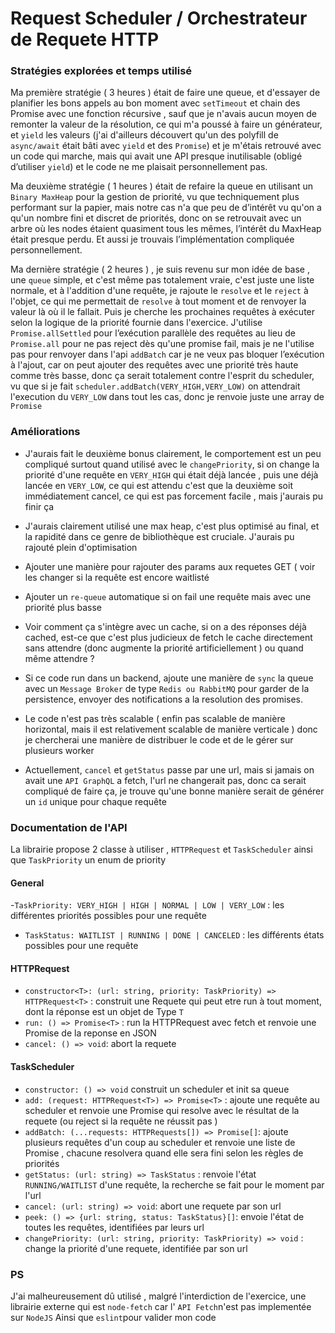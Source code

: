 
# Request Scheduler / Orchestrateur de Requete HTTP


### Stratégies explorées et temps utilisé

Ma première stratégie ( 3 heures ) était de faire une queue, et d'essayer de planifier les bons appels au bon moment avec `setTimeout` et chain des Promise avec une fonction récursive , sauf que je n'avais aucun moyen de remonter la valeur de la résolution, ce qui m'a poussé à faire un générateur, et `yield` les valeurs (j'ai d'ailleurs découvert qu'un des polyfill de `async/await` était bâti avec `yield` et des `Promise`) et je m'étais retrouvé avec un code qui marche, mais qui avait une API presque inutilisable (obligé d’utiliser `yield`) et le code ne me plaisait personnellement pas.

Ma deuxième stratégie ( 1 heures ) était de refaire la queue en utilisant un `Binary MaxHeap` pour la gestion de priorité, vu que techniquement plus performant sur la papier, mais notre cas n'a que peu de d’intérêt vu qu'on a qu'un nombre fini et discret de priorités, donc on se retrouvait avec un arbre où les nodes étaient quasiment tous les mêmes, l’intérêt du MaxHeap était presque perdu. Et aussi je trouvais l’implémentation compliquée personnellement.

Ma dernière stratégie ( 2 heures ) , je suis revenu sur mon idée de base , une `queue` simple, et c'est même pas totalement vraie, c'est juste une liste normale, et à l'addition d'une requête, je rajoute le `resolve` et le `reject` à l'objet, ce qui me permettait de `resolve` à tout moment et de renvoyer la valeur là où il le fallait. Puis je cherche les prochaines requêtes à exécuter selon la logique de la priorité fournie dans l'exercice. J'utilise `Promise.allSettled` pour l’exécution parallèle des requêtes au lieu de `Promise.all` pour ne pas reject dès qu'une promise fail, mais je ne l'utilise pas pour renvoyer dans l'api `addBatch` car je ne veux pas bloquer l’exécution à l'ajout, car on peut ajouter des requêtes avec une priorité très haute comme très basse, donc ça serait totalement contre l'esprit du scheduler, vu que si je fait `scheduler.addBatch(VERY_HIGH,VERY_LOW)` on attendrait l'execution du `VERY_LOW` dans tout les cas, donc je renvoie juste une array de `Promise`

### Améliorations

-   J'aurais fait le deuxième bonus clairement, le comportement est un peu compliqué surtout quand utilisé avec le `changePriority`, si on change la priorité d'une requête en `VERY_HIGH` qui était déjà lancée , puis une déjà lancée en `VERY_LOW`, ce qui est attendu c'est que la deuxième soit immédiatement cancel, ce qui est pas forcement facile , mais j'aurais pu finir ça
    
-   J'aurais clairement utilisé une max heap, c'est plus optimisé au final, et la rapidité dans ce genre de bibliothèque est cruciale. J'aurais pu rajouté plein d'optimisation
    
-   Ajouter une manière pour rajouter des params aux requetes GET ( voir les changer si la requête est encore waitlisté
    
-   Ajouter un `re-queue` automatique si on fail une requête mais avec une priorité plus basse
    
-   Voir comment ça s'intègre avec un cache, si on a des réponses déjà cached, est-ce que c'est plus judicieux de fetch le cache directement sans attendre (donc augmente la priorité artificiellement ) ou quand même attendre ?
    
-   Si ce code run dans un backend, ajoute une manière de `sync` la queue avec un `Message Broker` de type `Redis ou RabbitMQ` pour garder de la persistence, envoyer des notifications a la resolution des promises.
    
-   Le code n'est pas très scalable ( enfin pas scalable de manière horizontal, mais il est relativement scalable de manière verticale ) donc je chercherai une manière de distribuer le code et de le gérer sur plusieurs worker
    
-   Actuellement, `cancel` et `getStatus` passe par une url, mais si jamais on avait une `API GraphQL` a fetch, l'url ne changerait pas, donc ca serait compliqué de faire ça, je trouve qu'une bonne manière serait de générer un `id` unique pour chaque requête
    
### Documentation de l'API
La librairie propose 2 classe à utiliser , `HTTPRequest` et `TaskScheduler` ainsi que `TaskPriority` un enum de priority

#### General
-`TaskPriority: VERY_HIGH | HIGH | NORMAL | LOW | VERY_LOW` : les différentes priorités possibles pour une requête
- `TaskStatus: WAITLIST | RUNNING | DONE | CANCELED` : les différents états possibles pour une requête

#### HTTPRequest
- `constructor<T>: (url: string, priority: TaskPriority) => HTTPRequest<T>` : construit une Requete qui peut etre run à tout moment, dont la réponse est un objet de Type `T` 
- `run: () => Promise<T>` : run la HTTPRequest avec fetch et renvoie une Promise de la reponse en JSON
- `cancel: () => void`: abort la requete

#### TaskScheduler
- `constructor: () => void` construit un scheduler et init sa queue
- `add: (request: HTTPRequest<T>) => Promise<T>` : ajoute une requête au scheduler et renvoie une Promise qui resolve avec le résultat de la requete (ou reject si la requête ne réussit pas )
- `addBatch: (...requests: HTTPRequests[]) => Promise[]`: ajoute plusieurs requêtes d'un coup au scheduler et renvoie une liste de Promise , chacune resolvera quand elle sera fini selon les règles de priorités 
- `getStatus: (url: string) => TaskStatus` : renvoie l'état `RUNNING/WAITLIST` d'une requête, la recherche se fait pour le moment par l'url
- `cancel: (url: string) => void`: abort une requete par son url
- `peek: () => {url: string, status: TaskStatus}[]`: envoie l'état de toutes les requêtes, identifiées par leurs url
- `changePriority: (url: string, priority: TaskPriority) => void` : change la priorité d'une requete, identifiée par son url


### PS

J'ai malheureusement dû utilisé , malgré l'interdiction de l'exercice, une librairie externe qui est `node-fetch` car l' `API Fetch`n'est pas implementée sur `NodeJS` Ainsi que `eslint`pour valider mon code
